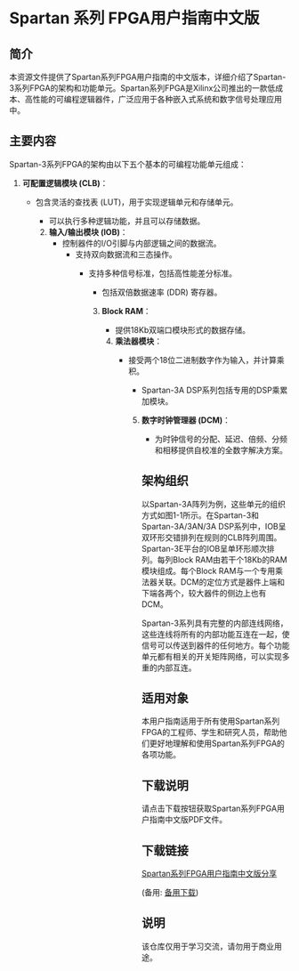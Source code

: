 # Spartan 系列 FPGA用户指南中文版

## 简介

本资源文件提供了Spartan系列FPGA用户指南的中文版本，详细介绍了Spartan-3系列FPGA的架构和功能单元。Spartan系列FPGA是Xilinx公司推出的一款低成本、高性能的可编程逻辑器件，广泛应用于各种嵌入式系统和数字信号处理应用中。

## 主要内容

Spartan-3系列FPGA的架构由以下五个基本的可编程功能单元组成：

1. **可配置逻辑模块 (CLB)**：
   - 包含灵活的查找表 (LUT)，用于实现逻辑单元和存储单元。
      - 可以执行多种逻辑功能，并且可以存储数据。

      2. **输入/输出模块 (IOB)**：
         - 控制器件的I/O引脚与内部逻辑之间的数据流。
            - 支持双向数据流和三态操作。
               - 支持多种信号标准，包括高性能差分标准。
                  - 包括双倍数据速率 (DDR) 寄存器。

                  3. **Block RAM**：
                     - 提供18Kb双端口模块形式的数据存储。

                     4. **乘法器模块**：
                        - 接受两个18位二进制数字作为输入，并计算乘积。
                           - Spartan-3A DSP系列包括专用的DSP乘累加模块。

                           5. **数字时钟管理器 (DCM)**：
                              - 为时钟信号的分配、延迟、倍频、分频和相移提供自校准的全数字解决方案。

                              ## 架构组织

                              以Spartan-3A阵列为例，这些单元的组织方式如图1-1所示。在Spartan-3和Spartan-3A/3AN/3A DSP系列中，IOB呈双环形交错排列在规则的CLB阵列周围。Spartan-3E平台的IOB呈单环形顺次排列。每列Block RAM由若干个18Kb的RAM模块组成。每个Block RAM与一个专用乘法器关联。DCM的定位方式是器件上端和下端各两个，较大器件的侧边上也有DCM。

                              Spartan-3系列具有完整的内部连线网络，这些连线将所有的内部功能互连在一起，使信号可以传送到器件的任何地方。每个功能单元都有相关的开关矩阵网络，可以实现多重的内部互连。

                              ## 适用对象

                              本用户指南适用于所有使用Spartan系列FPGA的工程师、学生和研究人员，帮助他们更好地理解和使用Spartan系列FPGA的各项功能。

                              ## 下载说明

                              请点击下载按钮获取Spartan系列FPGA用户指南中文版PDF文件。

                              ## 下载链接
                              [Spartan系列FPGA用户指南中文版分享](https://pan.quark.cn/s/c7970757fc99) 

                              (备用: [备用下载](https://pan.baidu.com/s/1QWYYsn5LOcB3UPk624ML-A?pwd=1234))

                              ## 说明

                              该仓库仅用于学习交流，请勿用于商业用途。
